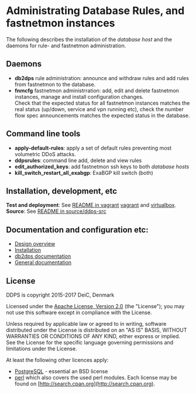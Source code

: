 
# Administrating Database Rules, and fastnetmon instances

The following describes the installation of the  _database host_ and
the daemons for rule- and fastnetmon administration.

## Daemons

  - **db2dps** rule administration: announce and withdraw rules
    and add rules from fastnetmon to the database.
  - **fnmcfg** fastnetmon administrration: add, edit and delete
    fastnetmon instances, manage and install configuration changes.       
    Check that the expected status for all fastnetmon instances matches
    the real status (up/down, service and vpn running etc), check the
    number flow spec announcements matches the expected status in the
    database.

## Command line tools

  - **apply-default-rules**: apply a set of default rules preventing most
    volumetric DDoS attacks.
  - **ddpsrules**: command line add, delete and view rules
  - **edit_authorized_keys**: add fastnetmon ssh keys to both _database hosts_
  - **kill_switch_restart_all_exabgp**: ExaBGP kill switch (both)

## Installation, development, etc

**Test and deployment**: See [README in vagrant](vagrant/README.md)
[vagrant](https://www.vagrantup.com/intro/index.html) and
[virtualbox](https://www.virtualbox.org).       
**Source**: See [README in source/ddps-src](src/ddps-src/README.md)

## Documentation and configuration etc:

  - [Design overview](docs/ddps-design-short.md)
  - [Installation](docs/install.md)
  - [db2dps documentation](docs/db2dps-documentation.md)
  - [General documentation](docs/README-docs.md)

## License

DDPS is copyright 2015-2017 DeiC, Denmark

Licensed under the [Apache License, Version 2.0](http://www.apache.org/licenses/LICENSE-2.0)
(the "License"); you may not use this software except in compliance with the
License.

Unless required by applicable law or agreed to in writing, software distributed
under the License is distributed on an "AS IS" BASIS, WITHOUT WARRANTIES OR
CONDITIONS OF ANY KIND, either express or implied. See the License for the
specific language governing permissions and limitations under the License.

At least the following other licences apply:

  - [PostgreSQL](https://www.postgresql.org/about/licence/) - essential an BSD license
  - [perl](https://dev.perl.org/licenses/) which also covers the used perl modules. Each license
    may be found on [http://search.cpan.org](http://search.cpan.org).

